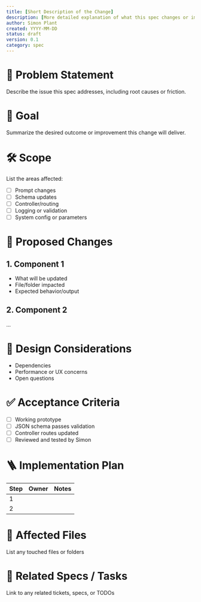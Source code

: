 ```yaml
---
title: [Short Description of the Change]
description: [More detailed explanation of what this spec changes or implements]
author: Simon Plant
created: YYYY-MM-DD
status: draft
version: 0.1
category: spec
---
```


# 🧩 Problem Statement

Describe the issue this spec addresses, including root causes or friction.

# 🎯 Goal

Summarize the desired outcome or improvement this change will deliver.

# 🛠 Scope

List the areas affected:
- [ ] Prompt changes
- [ ] Schema updates
- [ ] Controller/routing
- [ ] Logging or validation
- [ ] System config or parameters

# 🔧 Proposed Changes

## 1. Component 1
- What will be updated
- File/folder impacted
- Expected behavior/output

## 2. Component 2
...

# 🧠 Design Considerations

- Dependencies
- Performance or UX concerns
- Open questions

# ✅ Acceptance Criteria

- [ ] Working prototype
- [ ] JSON schema passes validation
- [ ] Controller routes updated
- [ ] Reviewed and tested by Simon

# 🪜 Implementation Plan

| Step | Owner | Notes |
|------|-------|-------|
| 1    |       |       |
| 2    |       |       |

# 📁 Affected Files

List any touched files or folders

# 🧾 Related Specs / Tasks

Link to any related tickets, specs, or TODOs
